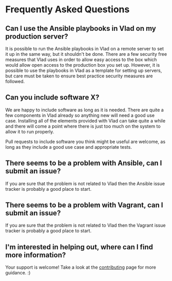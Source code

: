 <h1>Frequently Asked Questions</h1>

## Can I use the Ansible playbooks in Vlad on my production server?

It is possible to run the Ansible playbooks in Vlad on a remote server to set it up in the same way, but it shouldn't be done. There are a few security free measures that Vlad uses in order to allow easy access to the box which would allow open access to the production box you set up. However, it is possible to use the playbooks in Vlad as a template for setting up servers, but care must be taken to ensure best practice security measures are followed.

## Can you include software X?

We are happy to include software as long as it is needed. There are quite a few components in Vlad already so anything new will need a good use case. Installing all of the elements provided with Vlad can take quite a while and there will come a point where there is just too much on the system to allow it to run properly.

Pull requests to include software you think might be useful are welcome, as long as they include a good use case and appropriate tests.

## There seems to be a problem with Ansible, can I submit an issue?

If you are sure that the problem is not related to Vlad then the Ansible issue tracker is probably a good place to start.

## There seems to be a problem with Vagrant, can I submit an issue?

If you are sure that the problem is not related to Vlad then the Vagrant issue tracker is probably a good place to start.

## I'm interested in helping out, where can I find more information?

Your support is welcome! Take a look at the [contributing](contributing/contributing) page for more guidance. :)
